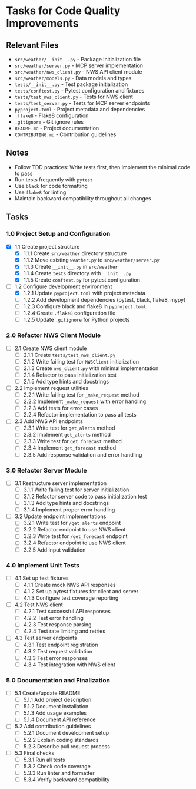 # Tasks for Code Quality Improvements

## Relevant Files

- `src/weather/__init__.py` - Package initialization file
- `src/weather/server.py` - MCP server implementation
- `src/weather/nws_client.py` - NWS API client module
- `src/weather/models.py` - Data models and types
- `tests/__init__.py` - Test package initialization
- `tests/conftest.py` - Pytest configuration and fixtures
- `tests/test_nws_client.py` - Tests for NWS client
- `tests/test_server.py` - Tests for MCP server endpoints
- `pyproject.toml` - Project metadata and dependencies
- `.flake8` - Flake8 configuration
- `.gitignore` - Git ignore rules
- `README.md` - Project documentation
- `CONTRIBUTING.md` - Contribution guidelines

## Notes

- Follow TDD practices: Write tests first, then implement the minimal code to pass
- Run tests frequently with `pytest`
- Use `black` for code formatting
- Use `flake8` for linting
- Maintain backward compatibility throughout all changes

## Tasks

### 1.0 Project Setup and Configuration

- [x] 1.1 Create project structure
  - [x] 1.1.1 Create `src/weather` directory structure
  - [x] 1.1.2 Move existing `weather.py` to `src/weather/server.py`
  - [x] 1.1.3 Create `__init__.py` in `src/weather`
  - [x] 1.1.4 Create `tests` directory with `__init__.py`
  - [x] 1.1.5 Create `conftest.py` for pytest configuration

- [ ] 1.2 Configure development environment
  - [x] 1.2.1 Update `pyproject.toml` with project metadata
  - [ ] 1.2.2 Add development dependencies (pytest, black, flake8, mypy)
  - [ ] 1.2.3 Configure black and flake8 in `pyproject.toml`
  - [ ] 1.2.4 Create `.flake8` configuration file
  - [ ] 1.2.5 Update `.gitignore` for Python projects

### 2.0 Refactor NWS Client Module

- [ ] 2.1 Create NWS client module
  - [ ] 2.1.1 Create `tests/test_nws_client.py`
  - [ ] 2.1.2 Write failing test for `NWSClient` initialization
  - [ ] 2.1.3 Create `nws_client.py` with minimal implementation
  - [ ] 2.1.4 Refactor to pass initialization test
  - [ ] 2.1.5 Add type hints and docstrings

- [ ] 2.2 Implement request utilities
  - [ ] 2.2.1 Write failing test for `_make_request` method
  - [ ] 2.2.2 Implement `_make_request` with error handling
  - [ ] 2.2.3 Add tests for error cases
  - [ ] 2.2.4 Refactor implementation to pass all tests

- [ ] 2.3 Add NWS API endpoints
  - [ ] 2.3.1 Write test for `get_alerts` method
  - [ ] 2.3.2 Implement `get_alerts` method
  - [ ] 2.3.3 Write test for `get_forecast` method
  - [ ] 2.3.4 Implement `get_forecast` method
  - [ ] 2.3.5 Add response validation and error handling

### 3.0 Refactor Server Module

- [ ] 3.1 Restructure server implementation
  - [ ] 3.1.1 Write failing test for server initialization
  - [ ] 3.1.2 Refactor server code to pass initialization test
  - [ ] 3.1.3 Add type hints and docstrings
  - [ ] 3.1.4 Implement proper error handling

- [ ] 3.2 Update endpoint implementations
  - [ ] 3.2.1 Write test for `/get_alerts` endpoint
  - [ ] 3.2.2 Refactor endpoint to use NWS client
  - [ ] 3.2.3 Write test for `/get_forecast` endpoint
  - [ ] 3.2.4 Refactor endpoint to use NWS client
  - [ ] 3.2.5 Add input validation

### 4.0 Implement Unit Tests

- [ ] 4.1 Set up test fixtures
  - [ ] 4.1.1 Create mock NWS API responses
  - [ ] 4.1.2 Set up pytest fixtures for client and server
  - [ ] 4.1.3 Configure test coverage reporting

- [ ] 4.2 Test NWS client
  - [ ] 4.2.1 Test successful API responses
  - [ ] 4.2.2 Test error handling
  - [ ] 4.2.3 Test response parsing
  - [ ] 4.2.4 Test rate limiting and retries

- [ ] 4.3 Test server endpoints
  - [ ] 4.3.1 Test endpoint registration
  - [ ] 4.3.2 Test request validation
  - [ ] 4.3.3 Test error responses
  - [ ] 4.3.4 Test integration with NWS client

### 5.0 Documentation and Finalization

- [ ] 5.1 Create/update README
  - [ ] 5.1.1 Add project description
  - [ ] 5.1.2 Document installation
  - [ ] 5.1.3 Add usage examples
  - [ ] 5.1.4 Document API reference

- [ ] 5.2 Add contribution guidelines
  - [ ] 5.2.1 Document development setup
  - [ ] 5.2.2 Explain coding standards
  - [ ] 5.2.3 Describe pull request process

- [ ] 5.3 Final checks
  - [ ] 5.3.1 Run all tests
  - [ ] 5.3.2 Check code coverage
  - [ ] 5.3.3 Run linter and formatter
  - [ ] 5.3.4 Verify backward compatibility
